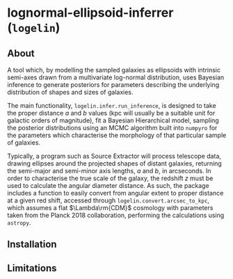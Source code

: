 # lognormal-ellipsoid-inferrer (`logelin`)

## About
A tool which, by modelling the sampled galaxies as ellipsoids with intrinsic semi-axes drawn from a multivariate log-normal distribution, uses Bayesian inference to generate posteriors for parameters describing the underlying distribution of shapes and sizes of galaxies. 

The main functionality, `logelin.infer.run_inference`, is designed to take the proper distance $a$ and $b$ values (kpc will usually be a suitable unit for galactic orders of magnitude), fit a Bayesian Hierarchical model, sampling the posterior distributions using an MCMC algorithm built into `numpyro` for the parameters which characterise the morphology of that particular sample of galaxies. 

Typically, a program such as Source Extractor will process telescope data, drawing ellipses around the projected shapes of distant galaxies, returning the semi-major and semi-minor axis lengths, $a$ and $b$, in arcseconds. In order to characterise the true scale of the galaxy, the redshift $z$ must be used to calculate the angular diameter distance. As such, the package includes a function to easily convert from angular extent to proper distance at a given red shift, accessed through `logelin.convert.arcsec_to_kpc`, which assumes a flat $\Lambda\rm{CDM}$ cosmology with parameters taken from the Planck 2018 collaboration, performing the calculations using `astropy`.


## Installation


## Limitations
